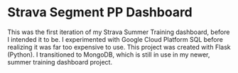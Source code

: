 # Strava Segment PP Dashboard

This was the first iteration of my Strava Summer Training dashboard, before I intended it to be. I experimented with Google Cloud Platform SQL before realizing it was far too expensive to use. This project was created with Flask (Python).
I transitioned to MongoDB, which is still in use in my newer, summer training dashboard project.
